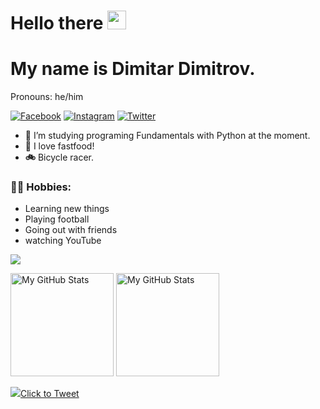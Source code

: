 # Hello there <img src="https://media.giphy.com/media/hvRJCLFzcasrR4ia7z/giphy.gif" width="30px" height="30px">
# My name is Dimitar Dimitrov.
Pronouns: he/him 

[![Facebook](https://img.shields.io/badge/-Facebook-00B2FF?style=flat-square&logo=Facebook&logoColor=white)](https://www.facebook.com/profile.php?id=100080198403604)
[![Instagram](https://img.shields.io/badge/-Instagram-e4405f?style=flat-square&logo=Instagram&logoColor=white)](https://www.instagram.com/call.me.mitko/)
[![Twitter](https://img.shields.io/badge/-Twitter-10EAED?style=flat-square&logo=Twitter&logoColor=white)](https://twitter.com/MitkoVtori)
- 🐍 I’m studying programing Fundamentals with Python at the moment.
- 🍕 I love fastfood!
- **🚲** Bicycle racer.
### 🧗‍♂️ Hobbies:
- Learning new things
- Playing football
- Going out with friends
- watching YouTube

<img src="https://github-profile-trophy.vercel.app/?username=mitkovtori&theme=dracula" />
<p>
  <!-- <summary>:zap: GitHub Stats</summary> -->
  <img height="165em" alt="My GitHub Stats" src="https://github-readme-stats.vercel.app/api?username=MitkoVtori&show_icons=true&bg_color=00000000&hide_border=true&text_color=3498db&&count_private=true&include_all_commits=true" />

  <img height="165em" alt="My GitHub Stats" src="https://github-readme-stats.vercel.app/api/top-langs/?username=MitkoVtori&langs_count=8&layout=compact&hide_border=true&bg_color=00000000&text_color=3498db&&count_private=true&include_all_commits=true" />
  
  <a href="https://twitter.com/intent/tweet?url=MitkoVtori&text=I%20found%20This%20cool%20GitHub%20profile" target="_blank"><img src="file:///C:/Users/PC-Admin/Pictures/Tweet.png"/>Click to Tweet</a>
</p>
